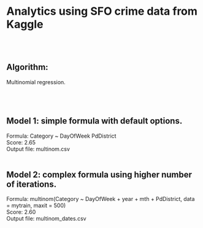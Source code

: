 <h1>
Analytics using SFO crime data from Kaggle </h1><br><br>

<h2>Algorithm: </h2>
Multinomial regression. <br><br>
<br><br>

<h2>Model 1: simple formula with default options. </h2>
Formula: Category ~ DayOfWeek PdDistrict<br>
Score: 2.65 <br>
Output file: multinom.csv <br> <br>

<h2>Model 2: complex formula using higher number of iterations. </h2>
Formula:  multinom(Category ~ DayOfWeek + year + mth + PdDistrict, 
                data = mytrain, maxit = 500)<br>
Score: 2.60 <br>
Output file: multinom_dates.csv <br>

